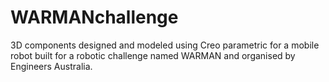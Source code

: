 # WARMANchallenge
3D components designed and modeled using Creo parametric for a mobile robot built for a robotic challenge named WARMAN and organised by Engineers Australia.

